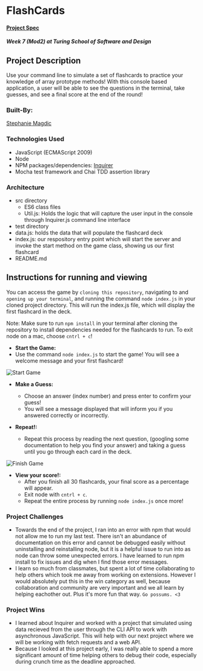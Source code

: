 # FlashCards 

#### [Project Spec](https://frontend.turing.edu/projects/flash-cards.html)

##### Week 7 (Mod2) at Turing School of Software and Design

## Project Description

Use your command line to simulate a set of flashcards to practice your knowledge of array prototype methods! With this console based application, a user will be able to see the questions in the terminal, take guesses, and see a final score at the end of the round! 
 
### Built-By:

[Stephanie Magdic](https://github.com/stephaniemagdic)


### Technologies Used 

* JavaScript (ECMAScript 2009)
* Node
* NPM packages/dependencies: [Inquirer](https://www.npmjs.com/package/inquirer)
* Mocha test framework and Chai TDD assertion library


### Architecture

* src directory
  * ES6 class files
  * Util.js: Holds the logic that will capture the user input in the console through Inquirer.js command line interface
* test directory
* data.js: holds the data that will populate the flashcard deck
* index.js: our respository entry point which will start the server and invoke the start method on the game class, showing us our first flashcard
* README.md


## Instructions for running and viewing

You can access the game by `cloning this repository`, navigating to and `opening up your terminal`, and running the command `node index.js` in your cloned project directory. This will run the index.js file, which will display the first flashcard in the deck.

Note: Make sure to run `npm install` in your terminal after cloning the repository to install dependencies needed for the flashcards to run.
To exit node on a mac, choose `cntrl + c`!

* **Start the Game:**  
 * Use the command `node index.js` to start the game! You will see a welcome message and your first flashcard!
  
![Start Game](https://i.ibb.co/nL069gm/flashcards-start.gif)

* **Make a Guess:**  
  * Choose an answer (index number) and press enter to confirm your guess!
  * You will see a message displayed that will inform you if you answered correctly or incorrectly.

* **Repeat!:** 
  * Repeat this process by reading the next question, (googling some documentation to help you find your answer) and taking a guess until you go through each card in the deck.

![Finish Game](https://i.ibb.co/cJfHBfJ/flashcards-finish.gif)

* **View your score!:**  
  * After you finish all 30 flashcards, your final score as a percentage will appear.
  * Exit node with `cntrl + c`.
  * Repeat the entire process by running `node index.js` once more!
 

### Project Challenges 
 * Towards the end of the project, I ran into an error with npm that would not allow me to run my last test. There isn't an abundance of documentation on this error and cannot be debugged easily without uninstalling and reinstalling node, but it is a helpful issue to run into as node can throw some unexpected errors. I have learned to run npm install to fix issues and dig when I find those error messages.
 * I learn so much from classmates, but spent a lot of time collaborating to help others which took me away from working on extensions. However I would absolutely put this in the win category as well, because collaboration and community are very important and we all learn by helping eachother out. Plus it's more fun that way. `Go possums. <3`
 
### Project Wins
 * I learned about Inquirer and worked with a project that simulated using data recieved from the user through the CLI API to work with asynchronous JavaScript. This will help with our next project where we will be working with fetch requests and a web API.
 * Because I looked at this project early, I was really able to spend a more significant amount of time helping others to debug their code, especially during crunch time as the deadline approached.
